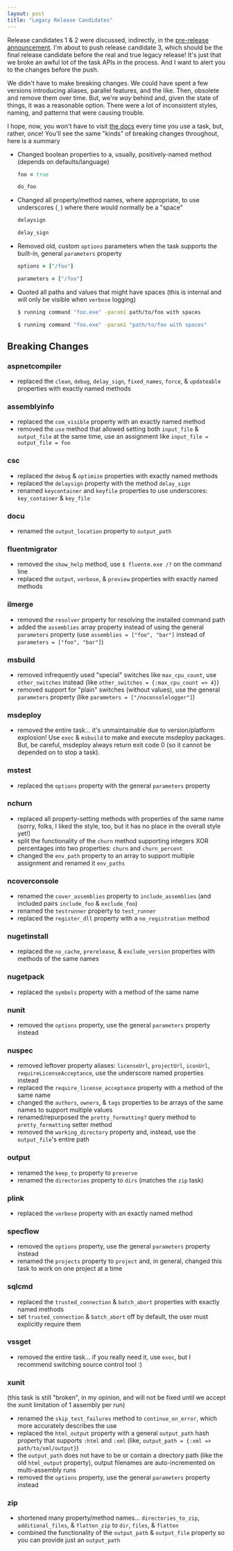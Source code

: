 ```yaml
---
layout: post
title: "Legacy Release Candidates"
---
```


Release candidates 1 & 2 were discussed, indirectly, in the [pre-release announcement][1]. I'm about to push release candidate 3, which should be the final release candidate before the real and true legacy release! It's just that we broke an awful lot of the task APIs in the process. And I want to alert you to the changes before the push.

We didn't have to make breaking changes. We could have spent a few versions introducing aliases, parallel features, and the like. Then, obsolete and remove them over time. But, we're _way_ behind and, given the state of things, it was a reasonable option. There were a lot of inconsistent styles, naming, and patterns that were causing trouble.

I hope, now, you won't have to visit [the docs][2] every time you use a task, but, rather, once! You'll see the same "kinds" of breaking changes throughout, here is a summary

 * Changed boolean properties to a, usually, positively-named method (depends on defaults/language)
 
   ```ruby
   foo = true
   ```
   
   ```ruby
   do_foo
   ```
   
 * Changed all property/method names, where appropriate, to use underscores (`_`) where there would normally be a "space"
 
   ```ruby
   delaysign
   ```
   
   ```ruby
   delay_sign
   ```

 * Removed old, custom `options` parameters when the task supports the built-in, general `parameters` property
 
   ```ruby
   options = ["/foo"]
   ```
   
   ```ruby
   parameters = ["/foo"]
   ```

 * Quoted all paths and values that might have spaces (this is internal and will only be visible when `verbose` logging)
 
   ```bash
   $ running command "foo.exe" -param1 path/to/foo with spaces
   ```
   
   ```bash
   $ running command "foo.exe" -param1 "path/to/foo with spaces"
   ```

## Breaking Changes

### aspnetcompiler

 * replaced the `clean`, `debug`, `delay_sign`, `fixed_names`, `force`, & `updateable`  properties with exactly named methods

### assemblyinfo

 * replaced the `com_visible` property with an exactly named method
 * removed the `use` method that allowed setting both `input_file` & `output_file` at the same time, use an assignment like `input_file = output_file = foo`

### csc

 * replaced the `debug` & `optimize` properties with exactly named methods
 * replaced the `delaysign` property with the method `delay_sign`
 * renamed `keycontainer` and `keyfile` properties to use underscores: `key_container` & `key_file`

### docu

 * renamed the `output_location` property to `output_path`

### fluentmigrator

 * removed the `show_help` method, use `$ fluentm.exe /?` on the command line
 * replaced the `output`, `verbose`, & `preview` properties with exactly named methods

### ilmerge

 * removed the `resolver` property for resolving the installed command path 
 * added the `assemblies` array property instead of using the general `parameters` property (use `assemblies = ["foo", "bar"]` instead of `parameters = ["foo", "bar"]`)

### msbuild

 * removed infrequently used "special" switches like `max_cpu_count`, use `other_switches` instead (like `other_switches = {:max_cpu_count => 4}`)
 * removed support for "plain" switches (without values), use the general `parameters` property (like `parameters = ["/noconsolelogger"]`)

### msdeploy

 * removed the entire task... it's unmaintainable due to version/platform explosion! Use `exec` & `msbuild` to make and execute msdeploy packages. But, be careful, msdeploy always return exit code 0 (so it cannot be depended on to stop a task).

### mstest

 * replaced the `options` property with the general `parameters` property

### nchurn
 
 * replaced all property-setting methods with properties of the same name (sorry, folks, I liked the style, too, but it has no place in the overall style yet!)
 * split the functionality of the `churn` method supporting integers XOR percentages into two properties: `churn` and `churn_percent`
 * changed the `env_path` property to an array to support multiple assignment and renamed it `env_paths`
 
### ncoverconsole

 * renamed the `cover_assemblies` property to `include_assemblies` (and included pairs `include_foo` & `exclude_foo`)
 * renamed the `testrunner` property to `test_runner`
 * replaced the `register_dll` property with a `no_registration` method
 
### nugetinstall

 * replaced the `no_cache`, `prerelease`, & `exclude_version` properties with methods of the same names

### nugetpack

 * replaced the `symbols` property with a method of the same name

### nunit

 * removed the `options` property, use the general `parameters` property instead
 
### nuspec

 * removed leftover property aliases: `licenseUrl`, `projectUrl`, `iconUrl`, `requireLicenseAcceptance`, use the underscore named properties instead
 * replaced the `require_license_acceptance` property with a method of the same name
 * changed the `authors`, `owners`, & `tags` properties to be arrays of the same names to support multiple values
 * renamed/repurposed the `pretty_formatting?` query method to `pretty_formatting` setter method
 * removed the `working_directory` property and, instead, use the `output_file`'s entire path

### output

 * renamed the `keep_to` property to `preserve`
 * renamed the `directories` property to `dirs` (matches the `zip` task)

### plink

 * replaced the `verbose` property with an exactly named method
 
### specflow

 * removed the `options` property, use the general `parameters` property instead
 * renamed the `projects` property to `project` and, in general, changed this task to work on one project at a time
 
### sqlcmd

 * replaced the `trusted_connection` & `batch_abort` properties with exactly named methods
 * set `trusted_connection` & `batch_abort` off by default, the user must explicitly require them

### vssget

 * removed the entire task... if you really need it, use `exec`, but I recommend switching source control tool :)

### xunit

(this task is still "broken", in my opinion, and will not be fixed until we accept the xunit limitation of 1 assembly per run)

 * renamed the `skip_test_failures` method to `continue_on_error`, which more accurately describes the use
 * replaced the `html_output` property with a general `output_path` hash property that supports `:html` and `:xml` (like, `output_path = {:xml => path/to/xml/output}`)
 * the `output_path` does not have to be or contain a directory path (like the old `html_output` property), output filenames are auto-incremented on multi-assembly runs
 * removed the `options` property, use the general `parameters` property instead

### zip

 * shortened many property/method names... `directories_to_zip`, `additional_files`, & `flatten_zip` to `dir`, `files`, & `flatten`
 * combined the functionality of the `output_path` & `output_file` property so you can provide just an `output_path`


 [1]: http://albacorebuild.net/2013/09/09/LegacyPreRelease.html
 [2]: https://github.com/Albacore/albacore/wiki
